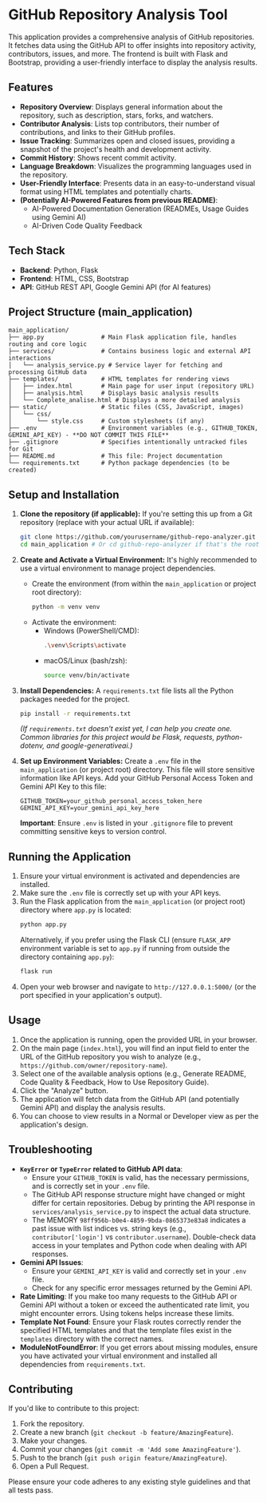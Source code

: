 # GitHub Repository Analysis Tool

This application provides a comprehensive analysis of GitHub repositories. It fetches data using the GitHub API to offer insights into repository activity, contributors, issues, and more. The frontend is built with Flask and Bootstrap, providing a user-friendly interface to display the analysis results.

## Features

*   **Repository Overview**: Displays general information about the repository, such as description, stars, forks, and watchers.
*   **Contributor Analysis**: Lists top contributors, their number of contributions, and links to their GitHub profiles.
*   **Issue Tracking**: Summarizes open and closed issues, providing a snapshot of the project's health and development activity.
*   **Commit History**: Shows recent commit activity.
*   **Language Breakdown**: Visualizes the programming languages used in the repository.
*   **User-Friendly Interface**: Presents data in an easy-to-understand visual format using HTML templates and potentially charts.
*   **(Potentially AI-Powered Features from previous README)**: 
    *   AI-Powered Documentation Generation (READMEs, Usage Guides using Gemini AI)
    *   AI-Driven Code Quality Feedback

## Tech Stack

*   **Backend**: Python, Flask
*   **Frontend**: HTML, CSS, Bootstrap
*   **API**: GitHub REST API, Google Gemini API (for AI features)

## Project Structure (main_application)

```
main_application/
├── app.py                # Main Flask application file, handles routing and core logic
├── services/             # Contains business logic and external API interactions
│   └── analysis_service.py # Service layer for fetching and processing GitHub data
├── templates/            # HTML templates for rendering views
│   ├── index.html        # Main page for user input (repository URL)
│   ├── analysis.html     # Displays basic analysis results
│   └── Complete_analise.html # Displays a more detailed analysis
├── static/               # Static files (CSS, JavaScript, images)
│   └── css/
│       └── style.css     # Custom stylesheets (if any)
├── .env                  # Environment variables (e.g., GITHUB_TOKEN, GEMINI_API_KEY) - **DO NOT COMMIT THIS FILE**
├── .gitignore            # Specifies intentionally untracked files for Git
├── README.md             # This file: Project documentation
└── requirements.txt      # Python package dependencies (to be created)
```

## Setup and Installation

1.  **Clone the repository (if applicable):**
    If you're setting this up from a Git repository (replace with your actual URL if available):
    ```bash
    git clone https://github.com/yourusername/github-repo-analyzer.git
    cd main_application # Or cd github-repo-analyzer if that's the root
    ```

2.  **Create and Activate a Virtual Environment:**
    It's highly recommended to use a virtual environment to manage project dependencies.
    *   Create the environment (from within the `main_application` or project root directory):
        ```bash
        python -m venv venv
        ```
    *   Activate the environment:
        *   Windows (PowerShell/CMD):
            ```bash
            .\venv\Scripts\activate
            ```
        *   macOS/Linux (bash/zsh):
            ```bash
            source venv/bin/activate
            ```

3.  **Install Dependencies:**
    A `requirements.txt` file lists all the Python packages needed for the project.
    ```bash
    pip install -r requirements.txt
    ```
    *(If `requirements.txt` doesn't exist yet, I can help you create one. Common libraries for this project would be Flask, requests, python-dotenv, and google-generativeai.)*

4.  **Set up Environment Variables:**
    Create a `.env` file in the `main_application` (or project root) directory. This file will store sensitive information like API keys. Add your GitHub Personal Access Token and Gemini API Key to this file:
    ```env
    GITHUB_TOKEN=your_github_personal_access_token_here
    GEMINI_API_KEY=your_gemini_api_key_here
    ```
    **Important**: Ensure `.env` is listed in your `.gitignore` file to prevent committing sensitive keys to version control.

## Running the Application

1.  Ensure your virtual environment is activated and dependencies are installed.
2.  Make sure the `.env` file is correctly set up with your API keys.
3.  Run the Flask application from the `main_application` (or project root) directory where `app.py` is located:
    ```bash
    python app.py
    ```
    Alternatively, if you prefer using the Flask CLI (ensure `FLASK_APP` environment variable is set to `app.py` if running from outside the directory containing `app.py`):
    ```bash
    flask run
    ```
4.  Open your web browser and navigate to `http://127.0.0.1:5000/` (or the port specified in your application's output).

## Usage

1.  Once the application is running, open the provided URL in your browser.
2.  On the main page (`index.html`), you will find an input field to enter the URL of the GitHub repository you wish to analyze (e.g., `https://github.com/owner/repository-name`).
3.  Select one of the available analysis options (e.g., Generate README, Code Quality & Feedback, How to Use Repository Guide).
4.  Click the "Analyze" button.
5.  The application will fetch data from the GitHub API (and potentially Gemini API) and display the analysis results.
6.  You can choose to view results in a Normal or Developer view as per the application's design.

## Troubleshooting

*   **`KeyError` or `TypeError` related to GitHub API data**:
    *   Ensure your `GITHUB_TOKEN` is valid, has the necessary permissions, and is correctly set in your `.env` file.
    *   The GitHub API response structure might have changed or might differ for certain repositories. Debug by printing the API response in `services/analysis_service.py` to inspect the actual data structure.
    *   The MEMORY `98ff956b-b0e4-4859-9bda-0865373e83a8` indicates a past issue with list indices vs. string keys (e.g., `contributor['login']` vs `contributor.username`). Double-check data access in your templates and Python code when dealing with API responses.
*   **Gemini API Issues**: 
    *   Ensure your `GEMINI_API_KEY` is valid and correctly set in your `.env` file.
    *   Check for any specific error messages returned by the Gemini API.
*   **Rate Limiting**: If you make too many requests to the GitHub API or Gemini API without a token or exceed the authenticated rate limit, you might encounter errors. Using tokens helps increase these limits.
*   **Template Not Found**: Ensure your Flask routes correctly render the specified HTML templates and that the template files exist in the `templates` directory with the correct names.
*   **ModuleNotFoundError**: If you get errors about missing modules, ensure you have activated your virtual environment and installed all dependencies from `requirements.txt`.

## Contributing

If you'd like to contribute to this project:

1.  Fork the repository.
2.  Create a new branch (`git checkout -b feature/AmazingFeature`).
3.  Make your changes.
4.  Commit your changes (`git commit -m 'Add some AmazingFeature'`).
5.  Push to the branch (`git push origin feature/AmazingFeature`).
6.  Open a Pull Request.

Please ensure your code adheres to any existing style guidelines and that all tests pass.
